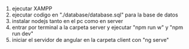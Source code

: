 1. ejecutar XAMPP
2. ejecutar codigo en "./database/database.sql" para la base de datos
3. instalar nodejs tanto en el pc como en server
4. entrar por terminal a la carpeta server y ejecutar "npm run w" y "npm run dev"
5. iniciar el servidor de angular en la carpeta client con "ng serve"

